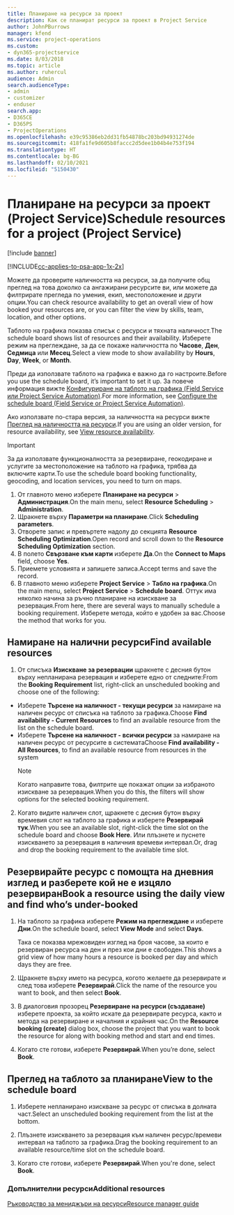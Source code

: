 ```yaml
---
title: Планиране на ресурси за проект
description: Как се планират ресурси за проект в Project Service
author: JohnPBurrows
manager: kfend
ms.service: project-operations
ms.custom:
- dyn365-projectservice
ms.date: 8/03/2018
ms.topic: article
ms.author: ruhercul
audience: Admin
search.audienceType:
- admin
- customizer
- enduser
search.app:
- D365CE
- D365PS
- ProjectOperations
ms.openlocfilehash: e39c95386eb2dd31fb54878bc203bd94931274de
ms.sourcegitcommit: 418fa1fe9d605b8faccc2d5dee1b04b4e753f194
ms.translationtype: HT
ms.contentlocale: bg-BG
ms.lasthandoff: 02/10/2021
ms.locfileid: "5150430"
---
```

# <a name="schedule-resources-for-a-project-project-service"></a><span data-ttu-id="0f08b-103">Планиране на ресурси за проект (Project Service)</span><span class="sxs-lookup"><span data-stu-id="0f08b-103">Schedule resources for a project (Project Service)</span></span>

[!include [banner](../includes/psa-now-project-operations.md)]

[!INCLUDE[cc-applies-to-psa-app-1x-2x](../includes/cc-applies-to-psa-app-1x-2x.md)]

<span data-ttu-id="0f08b-104">Можете да проверите наличността на ресурси, за да получите общ преглед на това доколко са ангажирани ресурсите ви, или можете да филтрирате прегледа по умения, екип, местоположение и други опции.</span><span class="sxs-lookup"><span data-stu-id="0f08b-104">You can check resource availability to get an overall view of how booked your resources are, or you can filter the view by skills, team, location, and other options.</span></span>  
  
<span data-ttu-id="0f08b-105">Таблото на графика показва списък с ресурси и тяхната наличност.</span><span class="sxs-lookup"><span data-stu-id="0f08b-105">The schedule board shows list of resources and their availability.</span></span> <span data-ttu-id="0f08b-106">Изберете режим на преглеждане, за да се покаже наличността по **Часове**, **Ден**, **Седмица** или **Месец**.</span><span class="sxs-lookup"><span data-stu-id="0f08b-106">Select a view mode to show availability by **Hours**, **Day**, **Week**, or **Month**.</span></span>  
  
<span data-ttu-id="0f08b-107">Преди да използвате таблото на графика е важно да го настроите.</span><span class="sxs-lookup"><span data-stu-id="0f08b-107">Before you use the schedule board, it’s important to set it up.</span></span> <span data-ttu-id="0f08b-108">За повече информация вижте [Конфигуриране на таблото на графика (Field Service или Project Service Automation)](https://docs.microsoft.com/dynamics365/field-service/configure-schedule-board).</span><span class="sxs-lookup"><span data-stu-id="0f08b-108">For more information, see [Configure the schedule board (Field Service or Project Service Automation)](https://docs.microsoft.com/dynamics365/field-service/configure-schedule-board).</span></span>
  
<span data-ttu-id="0f08b-109">Ако използвате по-стара версия, за наличността на ресурси вижте [Преглед на наличността на ресурси](../psa/view-resource-availability.md).</span><span class="sxs-lookup"><span data-stu-id="0f08b-109">If you are using an older version, for resource availability, see [View resource availability](../psa/view-resource-availability.md).</span></span>  

> [!IMPORTANT]
>  <span data-ttu-id="0f08b-110">За да използвате функционалността за резервиране, геокодиране и услугите за местоположение на таблото на графика, трябва да включите карти.</span><span class="sxs-lookup"><span data-stu-id="0f08b-110">To use the schedule board booking functionality, geocoding, and location services, you need to turn on maps.</span></span>  
> 
> 1. <span data-ttu-id="0f08b-111">От главното меню изберете **Планиране на ресурси** > **Администрация**.</span><span class="sxs-lookup"><span data-stu-id="0f08b-111">On the main menu, select **Resource Scheduling** > **Administration**.</span></span>  
> 2. <span data-ttu-id="0f08b-112">Щракнете върху **Параметри на планиране**.</span><span class="sxs-lookup"><span data-stu-id="0f08b-112">Click **Scheduling parameters**.</span></span>  
> 3. <span data-ttu-id="0f08b-113">Отворете запис и превъртете надолу до секцията **Resource Scheduling Optimization**.</span><span class="sxs-lookup"><span data-stu-id="0f08b-113">Open record and scroll down to the **Resource Scheduling Optimization** section.</span></span>  
> 4. <span data-ttu-id="0f08b-114">В полето **Свързване към карти** изберете **Да**.</span><span class="sxs-lookup"><span data-stu-id="0f08b-114">On the **Connect to Maps** field, choose **Yes**.</span></span>  
> 5. <span data-ttu-id="0f08b-115">Приемете условията и запишете записа.</span><span class="sxs-lookup"><span data-stu-id="0f08b-115">Accept terms and save the record.</span></span>  
> 6. <span data-ttu-id="0f08b-116">В главното меню изберете **Project Service** > **Табло на графика**.</span><span class="sxs-lookup"><span data-stu-id="0f08b-116">On the main menu, select **Project Service** > **Schedule board**.</span></span> <span data-ttu-id="0f08b-117">Оттук има няколко начина за ръчно планиране на изискване за резервация.</span><span class="sxs-lookup"><span data-stu-id="0f08b-117">From here, there are several ways to manually schedule a booking requirement.</span></span> <span data-ttu-id="0f08b-118">Изберете метода, който е удобен за вас.</span><span class="sxs-lookup"><span data-stu-id="0f08b-118">Choose the method that works for you.</span></span>
  
## <a name="find-available-resources"></a><span data-ttu-id="0f08b-119">Намиране на налични ресурси</span><span class="sxs-lookup"><span data-stu-id="0f08b-119">Find available resources</span></span>

1.  <span data-ttu-id="0f08b-120">От списъка **Изискване за резервации** щракнете с десния бутон върху непланирана резервация и изберете едно от следните:</span><span class="sxs-lookup"><span data-stu-id="0f08b-120">From the **Booking Requirement** list, right-click an unscheduled booking and choose one of the following:</span></span>  
  
- <span data-ttu-id="0f08b-121">Изберете **Търсене на наличност - текущи ресурси** за намиране на наличен ресурс от списъка на таблото за графика.</span><span class="sxs-lookup"><span data-stu-id="0f08b-121">Choose **Find availability - Current Resources** to find an available resource from the list on the schedule board.</span></span>  
- <span data-ttu-id="0f08b-122">Изберете **Търсене на наличност - всички ресурси** за намиране на наличен ресурс от ресурсите в системата</span><span class="sxs-lookup"><span data-stu-id="0f08b-122">Choose **Find availability - All Resources**, to find an available resource from resources in the system</span></span>  
   > [!NOTE]
   >  <span data-ttu-id="0f08b-123">Когато направите това, филтрите ще покажат опции за избраното изискване за резервация.</span><span class="sxs-lookup"><span data-stu-id="0f08b-123">When you do this, the filters will show options for the selected booking requirement.</span></span>  
  
2. <span data-ttu-id="0f08b-124">Когато видите наличен слот, щракнете с десния бутон върху времевия слот на таблото за графика и изберете **Резервирай тук**.</span><span class="sxs-lookup"><span data-stu-id="0f08b-124">When you see an available slot, right-click the time slot on the schedule board and choose **Book Here**.</span></span> <span data-ttu-id="0f08b-125">Или плъзнете и пуснете изискването за резервация в наличния времеви интервал.</span><span class="sxs-lookup"><span data-stu-id="0f08b-125">Or, drag and drop the booking requirement to the available time slot.</span></span>  
  

## <a name="book-a-resource-using-the-daily-view-and-find-whos-under-booked"></a><span data-ttu-id="0f08b-126">Резервирайте ресурс с помощта на дневния изглед и разберете кой не е изцяло резервиран</span><span class="sxs-lookup"><span data-stu-id="0f08b-126">Book a resource using the daily view and find who’s under-booked</span></span>
  
1.  <span data-ttu-id="0f08b-127">На таблото за графика изберете **Режим на преглеждане** и изберете **Дни**.</span><span class="sxs-lookup"><span data-stu-id="0f08b-127">On the schedule board, select **View Mode** and select **Days**.</span></span>  
  
    <span data-ttu-id="0f08b-128">Така се показва мрежовиден изглед на броя часове, за които е резервиран ресурса на ден и през кои дни е свободен.</span><span class="sxs-lookup"><span data-stu-id="0f08b-128">This shows a grid view of how many hours a resource is booked per day and which days they are free.</span></span>  
  
2.  <span data-ttu-id="0f08b-129">Щракнете върху името на ресурса, когото желаете да резервирате и след това изберете **Резервирай**.</span><span class="sxs-lookup"><span data-stu-id="0f08b-129">Click the name of the resource you want to book, and then select **Book**.</span></span>  
  
3.  <span data-ttu-id="0f08b-130">В диалоговия прозорец **Резервиране на ресурси (създаване)** изберете проекта, за който искате да резервирате ресурса, както и метода на резервиране и началния и крайния час.</span><span class="sxs-lookup"><span data-stu-id="0f08b-130">On the **Resource booking (create)** dialog box, choose the project that you want to book the resource for along with booking method and start and end times.</span></span>  
  
4.  <span data-ttu-id="0f08b-131">Когато сте готови, изберете **Резервирай**.</span><span class="sxs-lookup"><span data-stu-id="0f08b-131">When you’re done, select **Book**.</span></span>  
  
## <a name="view-to-the-schedule-board"></a><span data-ttu-id="0f08b-132">Преглед на таблото за планиране</span><span class="sxs-lookup"><span data-stu-id="0f08b-132">View to the schedule board</span></span>
  
1.  <span data-ttu-id="0f08b-133">Изберете непланирано изискване за ресурс от списъка в долната част.</span><span class="sxs-lookup"><span data-stu-id="0f08b-133">Select an unscheduled booking requirement from the list at the bottom.</span></span>  
  
2.  <span data-ttu-id="0f08b-134">Плъзнете изискването за резервация към наличен ресурс/времеви интервал на таблото за графика.</span><span class="sxs-lookup"><span data-stu-id="0f08b-134">Drag the booking requirement to an available resource/time slot on the schedule board.</span></span>  
  
3.  <span data-ttu-id="0f08b-135">Когато сте готови, изберете **Резервирай**.</span><span class="sxs-lookup"><span data-stu-id="0f08b-135">When you're done, select **Book**.</span></span>  
  
### <a name="additional-resources"></a><span data-ttu-id="0f08b-136">Допълнителни ресурси</span><span class="sxs-lookup"><span data-stu-id="0f08b-136">Additional resources</span></span>  
 [<span data-ttu-id="0f08b-137">Ръководство за мениджъри на ресурси</span><span class="sxs-lookup"><span data-stu-id="0f08b-137">Resource manager guide</span></span>](../psa/resource-manager-guide.md)
